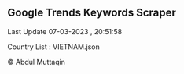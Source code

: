 

## Google Trends Keywords Scraper 
 
Last Update 07-03-2023 , 20:51:58

Country List :
VIETNAM.json



© Abdul Muttaqin 
